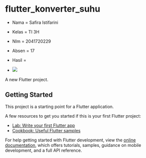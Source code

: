 # flutter_konverter_suhu

* Nama =  Safira Istifarini
* Kelas = TI 3H
* NIm = 2041720229
* Absen = 17

* Hasil =

* <img src = '.images/suhu.png' >

A new Flutter project.

## Getting Started

This project is a starting point for a Flutter application.

A few resources to get you started if this is your first Flutter project:

- [Lab: Write your first Flutter app](https://docs.flutter.dev/get-started/codelab)
- [Cookbook: Useful Flutter samples](https://docs.flutter.dev/cookbook)

For help getting started with Flutter development, view the
[online documentation](https://docs.flutter.dev/), which offers tutorials,
samples, guidance on mobile development, and a full API reference.
